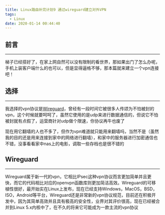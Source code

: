 ```yaml
---
title: Linux路由补完计划9 通过wireguard建立对外VPN
tags:
  - Linux
date: 2020-01-14 00:44:40
---
```


## 前言

---

梯子已经搭好了，在家上网自然可以没有限制的看世界，那如果出门了怎么办呢，手机上装客户端什么的也可以，但是显得逼格不够，那本篇就来建立一个vpn连接吧！

## 选择

---

我选择的vpn协议是[Wireguard](https://www.wireguard.com/)，曾经有一段时间它被很多人传颂为不怕被封的vpn，这个时候就要呵呵了，虽然它使用的是udp来进行数据通信的，但说它不怕被封就有点假了，运营商针对udp做个限速，你协议再牛也废了

现在用它翻墙的人也不多了，但作为vpn难道就只能用来翻墙吗，当然不是（虽然我的目的还是用来连接到家中的网络进行翻墙），和家中的服务器进行加密通信也不错，没事看看家中nas上的电影，调取一些存档也是很不错的

## Wireguard

---

Wireguard属于新一代的vpn，它相比IPsec这种vpn协议而言更加简单并且更快，而它的代码相比对应的openvpn函数库则更加简洁高效。Wireguard的可移植性很好，最开始实在Linux上发布，现在已经支持Windows，MacOS，BSD，ISO，Android等平台，Wireguard还是非常新的vpn协议规范，目前还在积极开发中，因为其简单高效并且具有极高的安全性，业界对其评价很高，现在已经被合并到Linux 5.x内核中了，在不久的将来它可能成为一款主流的vpn协议
